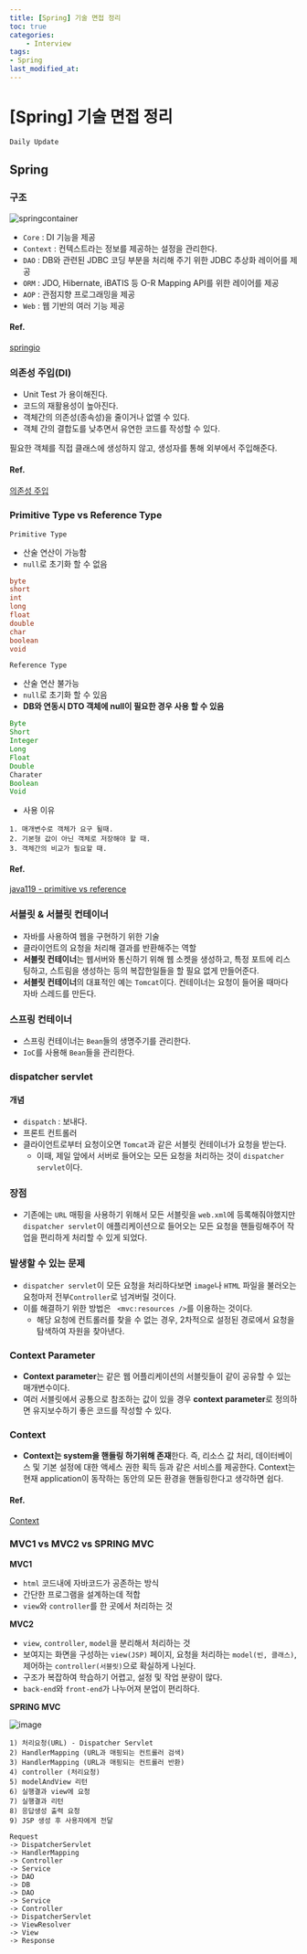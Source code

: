 ```yaml
---
title: [Spring] 기술 면접 정리
toc: true
categories:	
    - Interview
tags:
- Spring
last_modified_at: 
---
```


# [Spring] 기술 면접 정리

`Daily Update`

## Spring

### 구조

![springcontainer](https://user-images.githubusercontent.com/49560745/108300423-a41fe280-71e3-11eb-9a6d-6025138a8103.png)

- `Core` : DI 기능을 제공
- `Context` : 컨텍스트라는 정보를 제공하는 설정을 관리한다.
- `DAO` : DB와 관련된 JDBC 코딩 부분을 처리해 주기 위한 JDBC 추상화 레이어를 제공
- `ORM` : JDO, Hibernate, iBATIS 등 O-R Mapping API를 위한 레이어를 제공
- `AOP` : 관점지향 프로그래밍을 제공
- `Web` : 웹 기반의 여러 기능 제공

#### Ref.

[springio](https://docs.spring.io/spring-framework/docs/4.3.x/spring-framework-reference/html/overview.html)

### 의존성 주입(DI)

- Unit Test 가 용이해진다.
- 코드의 재활용성이 높아진다.
- 객체간의 의존성(종속성)을 줄이거나 없앨 수 있다.
- 객체 간의 결합도를 낮추면서 유연한 코드를 작성할 수 있다.



필요한 객체를 직접 클래스에 생성하지 않고, 생성자를 통해 외부에서 주입해준다.

#### Ref.

[의존성 주입](https://velog.io/@wlsdud2194/what-is-di)

### Primitive Type vs Reference Type

`Primitive Type`

- 산술 연산이 가능함
- `null`로 초기화 할 수 없음

```java
byte
short
int
long
float
double
char
boolean
void
```

`Reference Type`

- 산술 연산 불가능
- `null`로 초기화 할 수 있음
- **DB와 연동시 DTO 객체에 null이 필요한 경우 사용 할 수 있음**

```java
Byte 
Short 
Integer 
Long 
Float 
Double 
Charater 
Boolean 
Void
```

- 사용 이유

```
1. 매개변수로 객체가 요구 될때.
2. 기본형 값이 아닌 객체로 저장해야 할 때.
3. 객체간의 비교가 필요할 때.
```



#### Ref.

[java119 - primitive vs reference](https://java119.tistory.com/41)

### 서블릿 & 서블릿 컨테이너

- 자바를 사용하여 웹을 구현하기 위한 기술
- 클라이언트의 요청을 처리해 결과를 반환해주는 역할
- **서블릿 컨테이너**는 웹서버와 통신하기 위해 웹 소켓을 생성하고, 특정 포트에 리스팅하고, 스트림을 생성하는 등의 복잡한일들을 할 필요 없게 만들어준다.
- **서블릿 컨테이너**의 대표적인 예는 `Tomcat`이다. 컨테이너는 요청이 들어올 때마다 자바 스레드를 만든다.

### 스프링 컨테이너

- 스프링 컨테이너는 `Bean`들의 생명주기를 관리한다.
- `IoC`를 사용해 `Bean`들을 관리한다.

### dispatcher servlet

#### 개념

- `dispatch` : 보내다.
- 프론트 컨트롤러
- 클라이언트로부터 요청이오면 `Tomcat`과 같은 서블릿 컨테이너가 요청을 받는다.
  - 이때, 제일 앞에서 서버로 들어오는 모든 요청을 처리하는 것이 `dispatcher servlet`이다.

### 장점

- 기존에는 `URL` 매핑을 사용하기 위해서 모든 서블릿을 `web.xml`에 등록해줘야했지만 `dispatcher servlet`이 애플리케이션으로 들어오는 모든 요청을 핸들링해주어 작업을 편리하게 처리할 수 있게 되었다. 

### 발생할 수 있는 문제

- `dispatcher servlet`이 모든 요청을 처리하다보면 `image`나 `HTML` 파일을 불러오는 요청마저 전부`Controller`로 넘겨버릴 것이다.
- 이를 해결하기 위한 방법은 ` <mvc:resources />`를 이용하는 것이다. 
  - 해당 요청에 컨트롤러를 찾을 수 없는 경우, 2차적으로 설정된 경로에서 요청을 탐색하여 자원을 찾아낸다.

### Context Parameter

- **Context parameter**는 같은 웹 어플리케이션의 서블릿들이 같이 공유할 수 있는 매개변수이다.
- 여러 서블릿에서 공통으로 참조하는 값이 있을 경우 **context parameter**로 정의하면 유지보수하기 좋은 코드를 작성할 수 있다.

### Context

- **Context는 system을 핸들링 하기위해 존재**한다. 즉, 리소스 값 처리, 데이터베이스 및 기본 설정에 대한 액세스 권한 획득 등과 같은 서비스를 제공한다. Context는 현재 application이 동작하는 동안의 모든 환경을 핸들링한다고 생각하면 쉽다.

#### Ref.

[Context](https://www.crocus.co.kr/1696)

### MVC1 vs MVC2 vs SPRING MVC

**MVC1**

- `html` 코드내에 자바코드가 공존하는 방식
- 간단한 프로그램을 설계하는데 적합
- `view`와 `controller`를 한 곳에서 처리하는 것

**MVC2**

- `view`, `controller`, `model`을 분리해서 처리하는 것
- 보여지는 화면을 구성하는 `view(JSP)` 페이지, 요청을 처리하는 `model(빈, 클래스)`, 제어하는 `controller(서블릿)`으로 확실하게 나뉜다.
- 구조가 복잡하여 학습하기 어렵고, 설정 및 작업 분량이 많다.
- `back-end`와 `front-end`가 나누어져 분업이 편리하다.

**SPRING MVC**

![image](https://user-images.githubusercontent.com/49560745/100300508-83c3fb80-2fd9-11eb-8142-4d10d3072020.png)

```
1) 처리요청(URL) - Dispatcher Servlet
2) HandlerMapping (URL과 매핑되는 컨트롤러 검색)
3) HandlerMapping (URL과 매핑되는 컨트롤러 반환)
4) controller (처리요청)
5) modelAndView 리턴
6) 실행결과 view에 요청
7) 실행결과 리턴
8) 응답생성 출력 요청
9) JSP 생성 후 사용자에게 전달
```

```
Request 
-> DispatcherServlet 
-> HandlerMapping 
-> Controller 
-> Service 
-> DAO 
-> DB 
-> DAO 
-> Service 
-> Controller 
-> DispatcherServlet 
-> ViewResolver 
-> View 
-> Response
```


